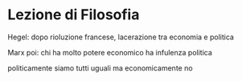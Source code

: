 # Lezione di Filosofia


Hegel: dopo rioluzione francese, lacerazione tra economia e politica

Marx poi: chi ha molto potere economico ha infulenza politica


politicamente siamo tutti uguali ma economicamente no
<!--stackedit_data:
eyJoaXN0b3J5IjpbLTY2ODI2MjY1Ml19
-->